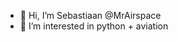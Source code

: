 - 👋 Hi, I’m Sebastiaan @MrAirspace
- 👀 I’m interested in python + aviation

<!---
SebasAachen/SebasAachen is a ✨ special ✨ repository because its `README.md` (this file) appears on your GitHub profile.
You can click the Preview link to take a look at your changes.
--->
